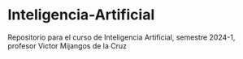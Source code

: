 # Inteligencia-Artificial
Repositorio para el curso de Inteligencia Artificial, semestre 2024-1, profesor Victor Mijangos de la Cruz
